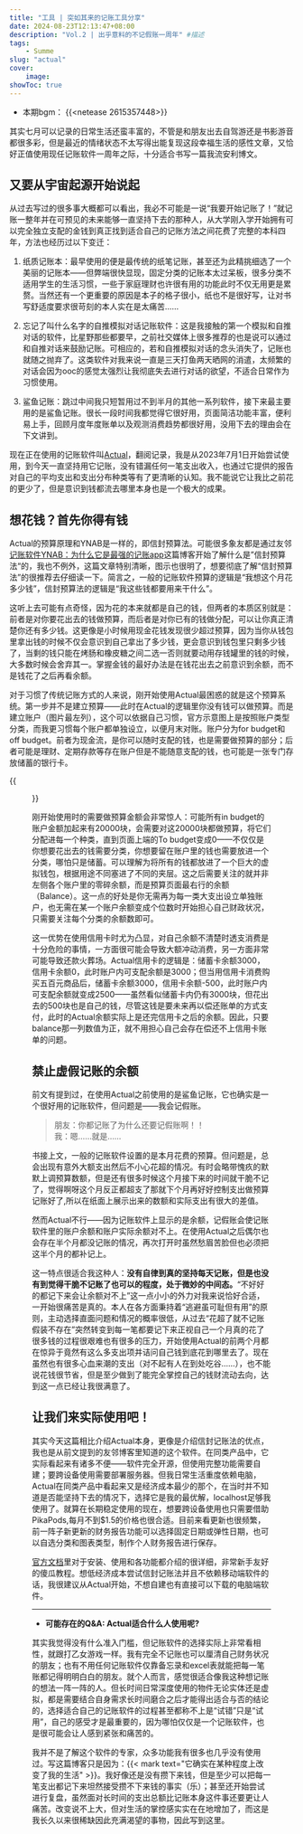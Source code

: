 ```yaml
---
title: "工具 | 突如其来的记账工具分享"
date: 2024-08-23T12:13:47+08:00
description: "Vol.2 | 出乎意料的不记假账一周年" #描述
tags: 
    - Summe
slug: "actual"
cover:
    image: 
showToc: true
---
```

- 本期bgm：
{{<netease 2615357448>}}

其实七月可以记录的日常生活还蛮丰富的，不管是和朋友出去自驾游还是书影游音都很多彩，但是最近的情绪状态不太写得出能复现这段幸福生活的感性文章，又恰好正值使用现任记账软件一周年之际，十分适合书写一篇我流安利博文。

## 又要从宇宙起源开始说起
从过去写过的很多事大概都可以看出，我必不可能是一说“我要开始记账了！”就记账一整年并在可预见的未来能够一直坚持下去的那种人，从大学刚入学开始拥有可以完全独立支配的金钱到真正找到适合自己的记账方法之间花费了完整的本科四年，方法也经历过以下变迁：
1. 纸质记账本：最早使用的便是最传统的纸笔记账，甚至还为此精挑细选了一个美丽的记账本——但弊端很快显现，固定分类的记账本太过呆板，很多分类不适用学生的生活习惯，一些于家庭理财也许很有用的功能此时不仅无用更是累赘。当然还有一个更重要的原因是本子的格子很小，纸也不是很好写，让对书写舒适度要求很苛刻的本人实在是太痛苦……

2. 忘记了叫什么名字的自推模拟对话记账软件：这是我接触的第一个模拟和自推对话的软件，比星野那些都要早，之前社交媒体上很多推荐的也是说可以通过和自推对话来鼓励记账。可相应的，若和自推模拟对话的念头消失了，记账也就随之抛弃了。这类软件对我来说一直是三天打鱼两天晒网的消遣，太频繁的对话会因为ooc的感觉太强烈让我彻底失去进行对话的欲望，不适合日常作为习惯使用。

3. 鲨鱼记账：跳过中间我只短暂用过不到半月的其他一系列软件，接下来最主要用的是鲨鱼记账。很长一段时间我都觉得它很好用，页面简洁功能丰富，便利易上手，回顾月度年度账单以及观测消费趋势都很好用，没用下去的理由会在下文讲到。

现在正在使用的记账软件叫[Actual](https://actualbudget.com/)，翻阅记录，我是从2023年7月1日开始尝试使用，到今天一直坚持用它记账，没有错漏任何一笔支出收入，也通过它提供的报告对自己的平均支出和支出分布种类等有了更清晰的认知。我不能说它让我比之前花的更少了，但是意识到钱都流去哪里本身也是一个极大的成果。

## 想花钱？首先你得有钱

Actual的预算原理和YNAB是一样的，即信封预算法。可能很多象友都是通过友邻[记账软件YNAB：为什么它是最强的记账app](https://thirdshire.com/why-ynab-is-the-best/#ynab%E7%9A%84%E7%B2%BE%E9%AB%93%E5%8F%8A%E6%A0%B8%E5%BF%83%E9%A2%84%E7%AE%97)这篇博客开始了解什么是”信封预算法“的，我也不例外，这篇文章特别清晰，图示也很明了，想要彻底了解“信封预算法”的很推荐去仔细读一下。简言之，一般的记账软件预算的逻辑是“我想这个月花多少钱”，信封预算法的逻辑是“我这些钱都要用来干什么”。

这听上去可能有点奇怪，因为花的本来就都是自己的钱，但两者的本质区别就是：前者是对你要花出去的钱做预算，而后者是对你已有的钱做分配，可以让你真正清楚你还有多少钱。这更像是小时候用现金花钱发现很少超过预算，因为当你从钱包里拿出钱的时候不仅会意识到自己拿出了多少钱，更会意识到钱包里只剩多少钱了，当剩的钱只能在烤肠和橡皮糖之间二选一否则就要动用存钱罐里的钱的时候，大多数时候会舍弃其一。掌握金钱的最好办法是在钱花出去之前意识到余额，而不是钱花了之后再看余额。

对于习惯了传统记账方式的人来说，刚开始使用Actual最困惑的就是这个预算系统。第一步并不是建立预算——此时在Actual的逻辑里你没有钱可以做预算。而是建立账户（图片最左列），这个可以依据自己习惯，官方示意图上是按照账户类型分类，而我更习惯每个账户都单独设立，以便月末对账。账户分为for budget和off budget。前者为现金流，是你可以随时支配的钱，也是需要做预算的部分；后者可能是理财、定期存款等存在账户但是不能随意支配的钱，也可能是一张专门存放储蓄的银行卡。

{{<figure src="budget.webp#center" caption="" caption="官方示意图">}}

刚开始使用时的需要做预算金额会非常惊人：可能所有in budget的账户金额加起来有20000块，会需要对这20000块都做预算，将它们分配进每一个种类，直到页面上端的To budget变成0——不仅仅是你想要花出去的钱需要分类，你想要留在账户里的钱也需要放进一个分类，哪怕只是储蓄。可以理解为将所有的钱都放进了一个巨大的虚拟钱包，根据用途不同塞进了不同的夹层。这之后需要关注的就并非左侧各个账户里的零碎余额，而是预算页面最右行的余额（Balance）。这一点的好处是你无需再为每一类大支出设立单独账户，也无需在某一个账户余额变成个位数时开始担心自己财政状况，只需要关注每个分类的余额数即可。

这一优势在使用信用卡时尤为凸显，对自己余额不清楚时透支消费是十分危险的事情，一方面很可能会导致大额冲动消费，另一方面非常可能导致还款火葬场。Actual信用卡的逻辑是：储蓄卡余额3000，信用卡余额0，此时账户内可支配余额是3000；但当用信用卡消费购买五百元商品后，储蓄卡余额3000，信用卡余额-500，此时账户内可支配余额就变成2500——虽然看似储蓄卡内仍有3000块，但花出去的500块也是自己的钱，尽管这钱是要未来再以偿还账单的方式支付，此时的Actual余额实际上是还完信用卡之后的余额。因此，只要balance那一列数值为正，就不用担心自己会存在偿还不上信用卡账单的问题。

## 禁止虚假记账的余额

前文有提到过，在使用Actual之前使用的是鲨鱼记账，它也确实是一个很好用的记账软件，但问题是——我会记假账。

> 朋友：你都记账了为什么还要记假账啊！！</br>
我：嗯……就是……

书接上文，一般的记账软件设置的是本月花费的预算。但问题是，总会出现有意外大额支出然后不小心花超的情况。有时会略带愧疚的默默上调预算数额，但是还有很多时候这个月接下来的时间就干脆不记了，觉得啊呀这个月反正都超支了那就下个月再好好控制支出做预算记账好了,所以在纸面上展示出来的数额和实际支出有很大的差值。

然而Actual不行——因为记账软件上显示的是余额，记假账会使记账软件里的账户余额和账户实际余额对不上。在使用Actual之后偶尔也会存在半个月都没记账的情况，再次打开时虽然愁眉苦脸但也必须把这半个月的都补记上。

这一特点很适合我这种人：**没有自律到真的坚持每天记账，但是也没有到觉得干脆不记账了也可以的程度，处于微妙的中间态。**“不好好的都记下来会让余额对不上”这一点小小的外力对我来说恰好合适，一开始很痛苦是真的。本人在各方面秉持着“逃避虽可耻但有用”的原则，主动选择直面问题和情况的概率很低，从过去“花超了就不记账假装不存在”突然转变到每一笔都要记下来正视自己一个月真的花了很多钱的过程很艰难也有很多的压力，开始使用Actual的前两个月都在惊异于竟然有这么多支出项并诘问自己钱到底花到哪里去了。现在虽然也有很多心血来潮的支出（对不起有人在到处吃谷……），也不能说花钱很节省，但是至少做到了能完全掌控自己的钱财流动去向，达到这一点已经让我很满意了。

## 让我们来实际使用吧！

其实今天这篇相比介绍Actual本身，更像是介绍信封记账法的优点，我也是从前文提到的友邻博客里知道的这个软件。在同类产品中，它实际看起来有诸多不便——软件完全开源，但使用完整功能需要自建；要跨设备使用需要部署服务器。但我日常生活重度依赖电脑，Actual在同类产品中看起来又是经济成本最少的那个，在当时并不知道是否能坚持下去的情况下，选择它是我的最优解，localhost足够我使用了。就算在长期稳定使用的现在，想要跨设备使用也只需要借助PikaPods,每月不到$1.5的价格也很合适。目前来看更新也很频繁，前一阵子新更新的财务报告功能可以选择固定日期或弹性日期，也可以自选分类和图表类型，制作个人财务报告进行保存。

[官方文档](https://actualbudget.org/docs/)里对于安装、使用和各功能都介绍的很详细，非常新手友好的傻瓜教程。想低经济成本尝试信封记账法并且不依赖移动端软件的话，我很建议从Actual开始，不想自建也有直接可以下载的电脑端软件。

---

- **可能存在的Q&A: Actual适合什么人使用呢?**

其实我觉得没有什么准入门槛，但记账软件的选择实际上非常看相性，就跟打乙女游戏一样。我有完全不记账也可以厘清自己财务状况的朋友；也有不用任何记账软件仅靠备忘录和excel表就能把每一笔账都记得明明白白的朋友。就个人而言，感觉很适合像我这种想记账的想法一阵一阵的人。但长时间日常深度使用的物件无论实体还是虚拟，都是需要结合自身需求长时间磨合之后才能得出适合与否的结论的，选择适合自己的记账软件的过程甚至都称不上是“试错”只是“试用”，自己的感受才是最重要的，因为哪怕仅仅是一个记账软件，也是很可能会让人感到紧张和痛苦的。

我并不是了解这个软件的专家，众多功能我有很多也几乎没有使用过。写这篇博客只是因为：{{< mark text="它确实在某种程度上改变了我的生活" >}}。我好像还是没有攒下来钱，但是至少可以把每一笔支出都记下来坦然接受攒不下来钱的事实（乐）；甚至还开始尝试进行复盘，虽然面对长时间的支出总额比记账本身这件事还要更让人痛苦。改变说不上大，但对生活的掌控感实实在在地增加了，而这是我长久以来很稀缺因此充满渴望的事物，因此写到这里。